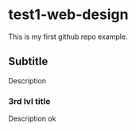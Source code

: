 # test1-web-design
This is my first github repo example.
## Subtitle
Description
### 3rd lvl title 
Description ok
